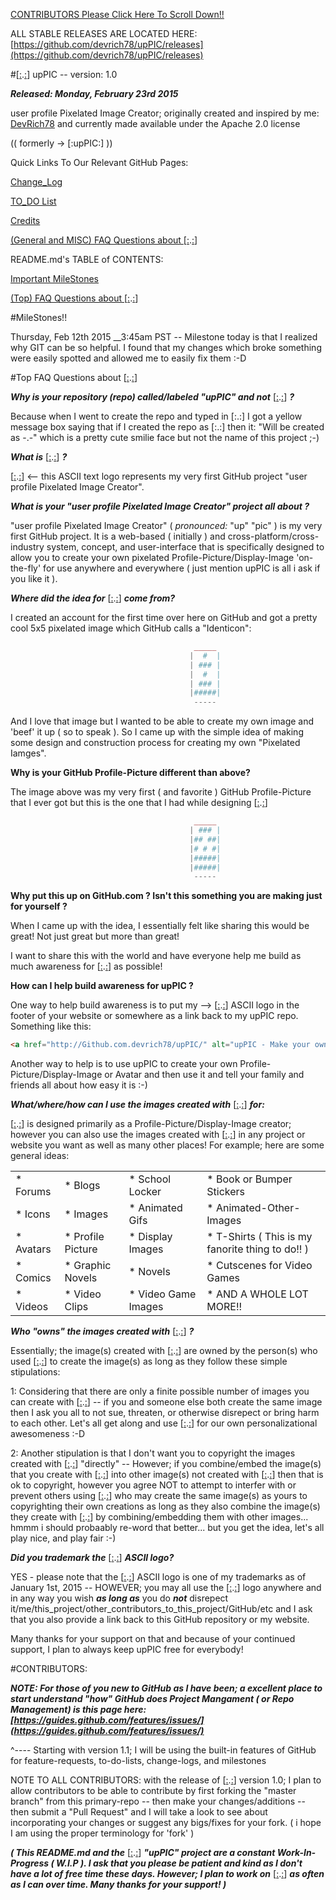 

[CONTRIBUTORS Please Click Here To Scroll Down!!](https://github.com/devrich78/upPIC#contributors)

ALL STABLE RELEASES ARE LOCATED HERE: [https://github.com/devrich78/upPIC/releases](https://github.com/devrich78/upPIC/releases)


#[[:](http://GitHub.com/devrich78/upPIC/).[:](http://GitHub.com/devrich78/upPIC/)] upPIC -- version: 1.0

___Released: Monday, February 23rd 2015___

user profile Pixelated Image Creator; originally created and inspired by me: [DevRich78](http://DevRich78.com) and currently made available under the Apache 2.0 license

(( formerly -> [:upPIC:] ))

Quick Links To Our Relevant GitHub Pages:

[Change_Log](http://DevRich78.github.io/upPIC/change_log.html)

[TO_DO List](http://DevRich78.github.io/upPIC/to_do.html)

[Credits](http://DevRich78.github.io/upPIC/credits.html)

[(General and MISC) FAQ Questions about ](http://DevRich78.github.io/upPIC/faq.html) [[:](http://GitHub.com/devrich78/upPIC/).[:](http://GitHub.com/devrich78/upPIC/)]


README.md's TABLE of CONTENTS:

[Important MileStones](https://github.com/devrich78/upPIC#milestones)

[(Top) FAQ Questions about ](https://github.com/devrich78/upPIC#top-faq-questions-about-) [[:](http://GitHub.com/devrich78/upPIC/).[:](http://GitHub.com/devrich78/upPIC/)]



#MileStones!!

Thursday, Feb 12th 2015 __3:45am PST -- Milestone today is that I realized why GIT can be so helpful.  I found that my changes which broke something were easily spotted and allowed me to easily fix them :-D


#Top FAQ Questions about [[:](http://GitHub.com/devrich78/upPIC/).[:](http://GitHub.com/devrich78/upPIC/)]

___Why is your repository (repo) called/labeled "upPIC" and not___ [[:](http://GitHub.com/devrich78/upPIC/).[:](http://GitHub.com/devrich78/upPIC/)] ___?___

Because when I went to create the repo and typed in [:.:] I got a yellow message box saying that if I created the repo as [:.:] then it: "Will be created as -.-" which is a pretty cute smilie face but not the name of this project ;-)


___What is___ [[:](http://GitHub.com/devrich78/upPIC/).[:](http://GitHub.com/devrich78/upPIC/)] ___?___


[[:](http://GitHub.com/devrich78/upPIC/).[:](http://GitHub.com/devrich78/upPIC/)] <-- this ASCII text logo represents my very first GitHub project "user profile Pixelated Image Creator". 


___What is your "user profile Pixelated Image Creator" project all about ?___

"user profile Pixelated Image Creator" ( _pronounced:_ "up" "pic" ) is my very first GitHub project.  It is a web-based ( initially ) and cross-platform/cross-industry system, concept, and user-interface that is specifically designed to allow you to create your own pixelated Profile-Picture/Display-Image 'on-the-fly' for use anywhere and everywhere ( just mention upPIC is all i ask if you like it ).


___Where did the idea for___ [[:](http://GitHub.com/devrich78/upPIC/).[:](http://GitHub.com/devrich78/upPIC/)] ___come from?___

I created an account for the first time over here on GitHub and got a pretty cool 5x5 pixelated image which GitHub calls a "Identicon":

```php
                                         _____
                                        |  #  |
                                        | ### |
                                        |  #  |
                                        | ### |
                                        |#####|
                                         -----
```
And I love that image but I wanted to be able to create my own image and 'beef' it up ( so to speak ).  So I came up with the simple idea of making some design and construction process for creating my own "Pixelated Iamges".


__Why is your GitHub Profile-Picture different than above?__

The image above was my very first ( and favorite ) GitHub Profile-Picture that I ever got but this is the one that I had while designing [[:](http://GitHub.com/devrich78/upPIC/).[:](http://GitHub.com/devrich78/upPIC/)]

```php
                                         _____
                                        | ### |
                                        |## ##|
                                        |# # #|
                                        |#####|
                                        |#####|
                                         -----
```


__Why put this up on GitHub.com ?  Isn't this something you are making just for yourself ?__

When I came up with the idea, I essentially felt like sharing this would be great! Not just great but more than great!

I want to share this with the world and have everyone help me build as much awareness for [[:](http://GitHub.com/devrich78/upPIC/).[:](http://GitHub.com/devrich78/upPIC/)] as possible!


__How can I help build awareness for upPIC ?__

One way to help build awareness is to put my --> [[:](http://GitHub.com/devrich78/upPIC/).[:](http://GitHub.com/devrich78/upPIC/)] ASCII logo in the footer of your website or somewhere as a link back to my upPIC repo.  Something like this:

```html
<a href="http://Github.com.devrich78/upPIC/" alt="upPIC - Make your own pixelated Profile-Picture/Display-Image or avatar!!">[:.:]</a>
```

Another way to help is to use upPIC to create your own Profile-Picture/Display-Image or Avatar and then use it and tell your family and friends all about how easy it is :-)



___What/where/how can I use the images created with___ [[:](http://GitHub.com/devrich78/upPIC/).[:](http://GitHub.com/devrich78/upPIC/)] ___for:___

[[:](http://GitHub.com/devrich78/upPIC/).[:](http://GitHub.com/devrich78/upPIC/)] is designed primarily as a Profile-Picture/Display-Image creator; however you can also use the images created with [[:](http://GitHub.com/devrich78/upPIC/).[:](http://GitHub.com/devrich78/upPIC/)] in any project or website you want as well as many other places!  For example; here are some general ideas:

|   |   |   |   |
|---|---|---|---|
|  * Forums  |  * Blogs  |  * School Locker  |  * Book or Bumper Stickers  |
|  * Icons  |  * Images  |  * Animated Gifs  |  * Animated-Other-Images  |
|  * Avatars  |  * Profile Picture  |  * Display Images  |  * T-Shirts ( This is my fanorite thing to do!! )  |
|  * Comics  |  * Graphic Novels  |  * Novels  |  * Cutscenes for Video Games  |
|  * Videos  |  * Video Clips  |  * Video Game Images  |  * AND A WHOLE LOT MORE!!  |


___Who "owns" the images created with___ [[:](http://GitHub.com/devrich78/upPIC/).[:](http://GitHub.com/devrich78/upPIC/)] ___?___

Essentially; the image(s) created with [[:](http://GitHub.com/devrich78/upPIC/).[:](http://GitHub.com/devrich78/upPIC/)] are owned by the person(s) who used [[:](http://GitHub.com/devrich78/upPIC/).[:](http://GitHub.com/devrich78/upPIC/)] to create the image(s) as long as they follow these simple stipulations:

1: Considering that there are only a finite possible number of images you can create with [[:](http://GitHub.com/devrich78/upPIC/).[:](http://GitHub.com/devrich78/upPIC/)] -- if you and someone else both create the same image then I ask you all to not sue, threaten, or otherwise disrepect or bring harm to each other.  Let's all get along and use [[:](http://GitHub.com/devrich78/upPIC/).[:](http://GitHub.com/devrich78/upPIC/)] for our own personalizational awesomeness :-D

2: Another stipulation is that I don't want you to copyright the images created with [[:](http://GitHub.com/devrich78/upPIC/).[:](http://GitHub.com/devrich78/upPIC/)] "directly" -- However; if you combine/embed the image(s) that you create with [[:](http://GitHub.com/devrich78/upPIC/).[:](http://GitHub.com/devrich78/upPIC/)] into other image(s) not created with [[:](http://GitHub.com/devrich78/upPIC/).[:](http://GitHub.com/devrich78/upPIC/)] then that is ok to copyright, however you agree NOT to attempt to interfer with or prevent others using [[:](http://GitHub.com/devrich78/upPIC/).[:](http://GitHub.com/devrich78/upPIC/)] who may create the same image(s) as yours to copyrighting their own creations as long as they also combine the image(s) they create with [[:](http://GitHub.com/devrich78/upPIC/).[:](http://GitHub.com/devrich78/upPIC/)] by combining/embedding them with other images... hmmm i should probaably re-word that better... but you get the idea, let's all play nice, and play fair :-)


___Did you trademark the___ [[:](http://GitHub.com/devrich78/upPIC/).[:](http://GitHub.com/devrich78/upPIC/)] ___ASCII logo?___

YES - please note that the [[:](http://GitHub.com/devrich78/upPIC/).[:](http://GitHub.com/devrich78/upPIC/)] ASCII logo is one of my trademarks as of January 1st, 2015 -- HOWEVER; you may all use the [[:](http://GitHub.com/devrich78/upPIC/).[:](http://GitHub.com/devrich78/upPIC/)] logo anywhere and in any way you wish ___as long as___ you do ___not___ disrepect it/me/this_project/other_contributors_to_this_project/GitHub/etc and I ask that you also provide a link back to this GitHub repository or my website.

Many thanks for your support on that and because of your continued support, I plan to always keep upPIC free for everybody!





#CONTRIBUTORS:

___NOTE: For those of you new to GitHub as I have been; a excellent place to start understand "how" GitHub does Project Mangament ( or Repo Management) is this page here: [https://guides.github.com/features/issues/](https://guides.github.com/features/issues/)___

^---- Starting with version 1.1; I will be using the built-in features of GitHub for feature-requests, to-do-lists, change-logs, and milestones

NOTE TO ALL CONTRIBUTORS: with the release of [[:](http://GitHub.com/devrich78/upPIC/).[:](http://GitHub.com/devrich78/upPIC/)] version 1.0; I plan to allow contributors to be able to contribute by first forking the "master branch" from this primary-repo -- then make your changes/additions -- then submit a "Pull Request" and I will take a look to see about incorporating your changes or suggest any bigs/fixes for your fork. ( i hope I am using the proper terminology for 'fork' )


**_( This README.md and the_** [[:](http://GitHub.com/devrich78/upPIC/).[:](http://GitHub.com/devrich78/upPIC/)] **_"upPIC" project are a constant Work-In-Progress ( W.I.P ).  I ask that you please be patient and kind as I don't have a lot of free time these days.  However; I plan to work on_** [[:](http://GitHub.com/devrich78/upPIC/).[:](http://GitHub.com/devrich78/upPIC/)] **_as often as I can over time.  Many thanks for your support! )_**
